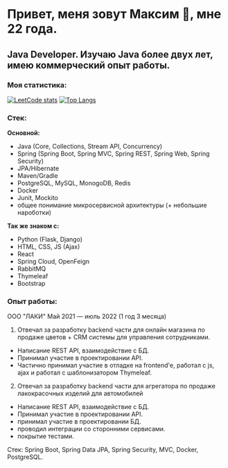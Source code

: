 # Привет, меня зовут Максим 👋, мне 22 года. 

## **Java Developer.** Изучаю Java более двух лет, имею коммерческий опыт работы.

### Моя статистика:
[![LeetCode stats](https://leetcode-stats-six.vercel.app/?username=sovadeveloper&theme=dark)](https://github.com/KnlnKS/leetcode-stats)                               [![Top Langs](https://github-readme-stats.vercel.app/api/top-langs/?username=sovadeveloper&layout=compact)](https://github.com/anuraghazra/github-readme-stats)

### Стек: 


**Основной:**
- Java (Core, Collections, Stream API, Concurrency)
- Spring (Spring Boot, Spring MVC, Spring REST, Spring Web, Spring Security)
- JPA/Hibernate
- Maven/Gradle
- PostgreSQL, MySQL, MonogoDB, Redis
- Docker
- Junit, Mockito
- общее понимание микросервисной архитектуры (+ небольшие нароботки)


**Так же знаком с:**
- Python (Flask, Django)
- HTML, CSS, JS (Ajax)
- React
- Spring Cloud, OpenFeign
- RabbitMQ
- Thymeleaf
- Bootstrap


### Опыт работы:

ООО "ЛАКИ" Май 2021 — июль 2022 (1 год 3 месяца)

1) Отвечал за разработку backend части для онлайн магазина по продаже цветов + CRM системы для управления сотрудниками.

- Написание REST API, взаимодействие с БД.
- Принимал участие в проектировании API.
- Частично принимал участие в отладке на frontend'e, работал с js, ajax и работал с шаблонизатором Thymeleaf.

2) Отвечал за разработку backend части для агрегатора по продаже лакокрасочных изделий для автомобилей

- Написание REST API, взаимодействие с БД.
- Принимал участие в проектировании API.
- принимал участие в проектировании БД.
- проводил интеграции со сторонними сервисами.
- покрытие тестами.

Стек: Spring Boot, Spring Data JPA, Spring Security, MVC, Docker, PostgreSQL.




